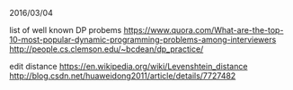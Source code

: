 
2016/03/04

list of well known DP probems
https://www.quora.com/What-are-the-top-10-most-popular-dynamic-programming-problems-among-interviewers
http://people.cs.clemson.edu/~bcdean/dp_practice/

edit distance
https://en.wikipedia.org/wiki/Levenshtein_distance
http://blog.csdn.net/huaweidong2011/article/details/7727482